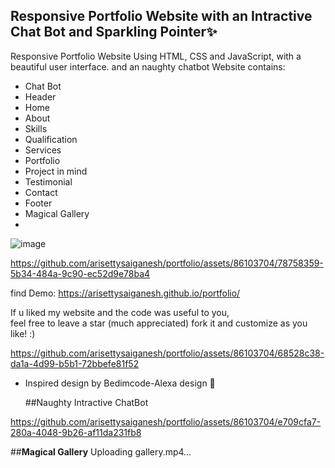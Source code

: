 ## Responsive Portfolio Website with an Intractive Chat Bot and Sparkling Pointer✨

Responsive Portfolio Website Using HTML, CSS and JavaScript, with a beautiful user interface. and an naughty chatbot 
Website contains: 
- Chat Bot
- Header 
- Home
- About
- Skills
- Qualification
- Services
- Portfolio
- Project in mind
- Testimonial
- Contact
- Footer
- Magical Gallery
- 
![image](https://github.com/arisettysaiganesh/portfolio/assets/86103704/e372a72e-77d6-4547-aa51-618a6f570447)

https://github.com/arisettysaiganesh/portfolio/assets/86103704/78758359-5b34-484a-9c90-ec52d9e78ba4



find Demo: https://arisettysaiganesh.github.io/portfolio/

If u liked my website and the code was useful to you, <br>
feel free to leave a star (much appreciated) fork it and customize as you like! :)


https://github.com/arisettysaiganesh/portfolio/assets/86103704/68528c38-da1a-4d99-b5b1-72bbefe81f52





- Inspired design by Bedimcode-Alexa design 🙌

  ##Naughty Intractive ChatBot

https://github.com/arisettysaiganesh/portfolio/assets/86103704/e709cfa7-280a-4048-9b26-af11da231fb8


##**Magical Gallery**
Uploading gallery.mp4…


